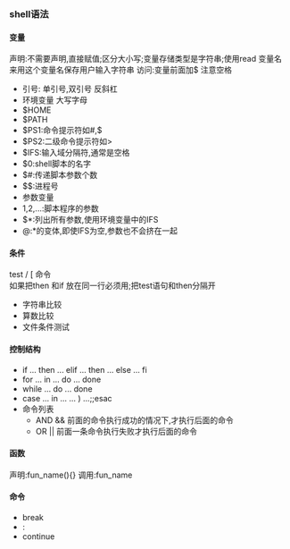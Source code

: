 ### shell语法
#### 变量
声明:不需要声明,直接赋值;区分大小写;变量存储类型是字符串;使用read 变量名 来用这个变量名保存用户输入字符串
访问:变量前面加$
注意空格

* 引号: 单引号,双引号  反斜杠
* 环境变量 大写字母
 * $HOME
 * $PATH
 * $PS1:命令提示符如#,$
 * $PS2:二级命令提示符如>
 * $IFS:输入域分隔符,通常是空格
 * $0:shell脚本的名字
 * $#:传递脚本参数个数
 * $$:进程号
* 参数变量
 * $1,$2,...:脚本程序的参数
 * $*:列出所有参数,使用环境变量中的IFS
 * $@:$*的变体,即使IFS为空,参数也不会挤在一起
#### 条件
test / [ 命令   
如果把then 和if 放在同一行必须用;把test语句和then分隔开
 * 字符串比较
 * 算数比较
 * 文件条件测试
 #### 控制结构
 * if ... then ... elif ... then ... else ... fi
 * for ... in ... do ... done
 * while ... do ... done
 * case ... in ... ... ) ...;;esac
 * 命令列表
    * AND && 前面的命令执行成功的情况下,才执行后面的命令
    * OR || 前面一条命令执行失败才执行后面的命令
#### 函数
 声明:fun_name(){}
 调用:fun_name
 #### 命令
 * break
 * :
 * continue
 